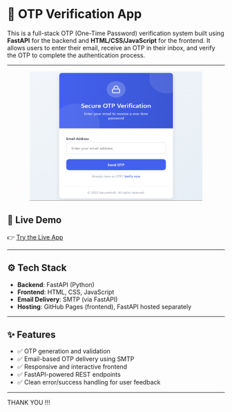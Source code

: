 # 🔐 OTP Verification App

This is a full-stack OTP (One-Time Password) verification system built using **FastAPI** for the backend and **HTML/CSS/JavaScript** for the frontend. It allows users to enter their email, receive an OTP in their inbox, and verify the OTP to complete the authentication process.

---

<p align="center">
  <img src="preview.png" alt="Preview" width="400" height="300">
</p>

## 🚀 Live Demo

👉 [Try the Live App](https://muzamilalisuleman.github.io/OTP-VERIFICATION-APP/)

---

## ⚙️ Tech Stack

- **Backend**: FastAPI (Python)
- **Frontend**: HTML, CSS, JavaScript
- **Email Delivery**: SMTP (via FastAPI)
- **Hosting**: GitHub Pages (frontend), FastAPI hosted separately

---

## ✨ Features

- ✅ OTP generation and validation
- ✅ Email-based OTP delivery using SMTP
- ✅ Responsive and interactive frontend
- ✅ FastAPI-powered REST endpoints
- ✅ Clean error/success handling for user feedback

---

THANK YOU !!!
